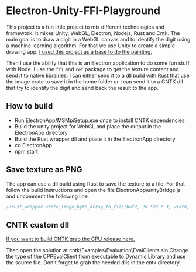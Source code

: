 # Electron-Unity-FFI-Playground

This project is a fun little project to mix different technologies and framework. It mixes Unity, WebGL, Electron, Nodejs, Rust and Cntk. The main goal is to draw a digit in a WebGL canvas and to identify the digit using a machine learning algorithm. For that we use Unity to create a simple drawing app. [I used this project as a base to do the painting.](https://www.assetstore.unity3d.com/en/#!/content/33506)

Then I use the ability that this is an Electron application to do some fun stuff with Node. I use the `ffi` and `ref` package to get the texture content and send it to native librairies. I can either send it to a dll build with Rust that use the image crate to save it in the home folder or I can send it to a CNTK dll that try to identify the digit and send back the result to the app.

## How to build 
- Run ElectronApp/MSMpiSetup.exe once to install CNTK dependencies
- Build the unity project for WebGL and place the output in the ElectronApp directory
- Build the Rust wrapper dll and place it in the ElectronApp directory
- cd ElectronApp
- npm start

## Save texture as PNG

The app can use a dll build using Rust to save the texture to a file. For that follow the build instructions and open the file ElectronApp\unityBridge.js and uncomment the following line
```js
//rust_wrapper.write_image_byte_array_to_file(buf2, 28 *28 * 3, width, height);
```

## CNTK custom dll

[If you want to build CNTK grab the CPU release here.](https://github.com/Microsoft/CNTK/releases/tag/v2.0.beta5.0)

Then open the solution at cntk\Examples\Evaluation\EvalClients.sln
Change the type of the CPPEvalClient from executable to Dynamic Library and use the source file. Don't forget to grab the needed dlls in the cntk directory.
